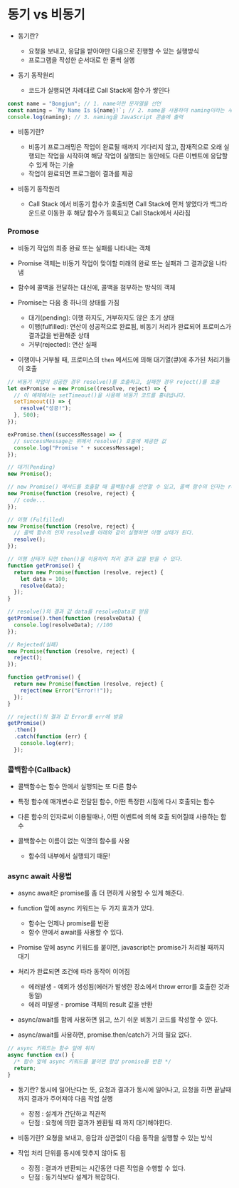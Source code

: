 # 동기 vs 비동기

- 동기란?

  - 요청을 보내고, 응답을 받아야만 다음으로 진행할 수 있는 실행방식
  - 프로그램을 작성한 순서대로 한 줄씩 실행

- 동기 동작원리

  - 코드가 실행되면 차례대로 Call Stack에 함수가 쌓인다

```js
const name = "Bongjun"; // 1. name이란 문자열을 선언
const naming = `My Name Is ${name}!`; // 2. name을 사용하여 naming이라는 새로운 문자열을 선언
console.log(naming); // 3. naming을 JavaScript 콘솔에 출력
```

- 비동기란?

  - 비동기 프로그래밍은 작업이 완료될 때까지 기다리지 않고, 잠재적으로 오래 실행되는 작업을 시작하여 해당 작업이 실행되는 동안에도 다른 이벤트에 응답할 수 있게 하는 기술
  - 작업이 완료되면 프로그램이 결과를 제공

- 비동기 동작원리
  - Call Stack 에서 비동기 함수가 호출되면 Call Stack에 먼저 쌓였다가 백그라운드로 이동한 후 해당 함수가 등록되고 Call Stack에서 사라짐

### Promose

- 비동기 작업의 최종 완료 또는 실패를 나타내는 객체
- Promise 객체는 비동기 작업이 맞이할 미래의 완료 또는 실패과 그 결과값을 나타냄
- 함수에 콜백을 전달하는 대신에, 콜백을 첨부하는 방식의 객체

- Promise는 다음 중 하나의 상태를 가짐
  - 대기(pending): 이행 하지도, 거부하지도 않은 초기 상태
  - 이행(fulfilled): 연산이 성공적으로 완료됨, 비동기 처리가 완료되어 프로미스가 결과값을 반환해준 상태
  - 거부(rejected): 연산 실패
- 이행이나 거부될 때, 프로미스의 `then` 메서드에 의해 대기열(큐)에 추가된 처리기들이 호출

```ts
// 비동기 작업이 성공한 경우 resolve()를 호출하고, 실패한 경우 reject()를 호출
let exPromise = new Promise((resolve, reject) => {
  // 이 예제에서는 setTimeout()을 사용해 비동기 코드를 흉내냅니다.
  setTimeout(() => {
    resolve("성공!");
  }, 500);
});

exPromise.then((successMessage) => {
  // successMessage는 위에서 resolve() 호출에 제공한 값
  console.log("Promise " + successMessage);
});

// 대기(Pending)
new Promise();

// new Promise() 메서드를 호출할 때 콜백함수를 선언할 수 있고, 콜백 함수의 인자는 resolve, reject
new Promise(function (resolve, reject) {
  // code...
});

// 이행 (Fulfilled)
new Promise(function (resolve, reject) {
  // 콜백 함수의 인자 resolve를 아래와 같이 실행하면 이행 상태가 된다.
  resolve();
});

// 이행 상태가 되면 then()을 이용하여 처리 결과 값을 받을 수 있다.
function getPromise() {
  return new Promise(function (resolve, reject) {
    let data = 100;
    resolve(data);
  });
}

// resolve()의 결과 값 data를 resolveData로 받음
getPromise().then(function (resolveData) {
  console.log(resolveData); //100
});

// Rejected(실패)
new Promise(function (resolve, reject) {
  reject();
});

function getPromise() {
  return new Promise(function (resolve, reject) {
    reject(new Error("Error!!"));
  });
}

// reject()의 결과 값 Error를 err에 받음
getPromise()
  .then()
  .catch(function (err) {
    console.log(err);
  });
```

### 콜백함수(Callback)

- 콜백함수는 함수 안에서 실행되는 또 다른 함수

- 특정 함수에 매개변수로 전달된 함수, 어떤 특정한 시점에 다시 호출되는 함수

- 다른 함수의 인자로써 이용될때나, 어떤 이벤트에 의해 호출 되어질떄 사용하는 함수

- 콜백함수는 이름이 없는 익명의 함수를 사용

  - 함수의 내부에서 실행되기 때문!

### async await 사용법

- async await은 promise를 좀 더 편하게 사용할 수 있게 해준다.
- function 앞에 async 키워드는 두 가지 효과가 있다.

  - 함수는 언제나 promise를 반환
  - 함수 안에서 await를 사용할 수 있다.

- Promise 앞에 async 키워드를 붙이면, javascript는 promise가 처리될 때까지 대기
- 처리가 완료되면 조건에 따라 동작이 이어짐
  - 에러발생 - 예외가 생성됨(에러가 발생한 장소에서 throw error를 호출한 것과 동일)
  - 에러 미발생 - promise 객체의 result 값을 반환
- async/await를 함께 사용하면 읽고, 쓰기 쉬운 비동기 코드를 작성할 수 있다.
- async/await를 사용하면, promise.then/catch가 거의 필요 없다.

```ts
// async 키워드는 함수 앞에 위치
async function ex() {
  /* 함수 앞에 async 키워드를 붙이면 항상 promise를 반환 */
  return;
}
```

- 동기란? 동시에 일어난다는 뜻, 요청과 결과가 동시에 일어나고, 요청을 하면 끝날때까지 결과가 주어져야 다음 작업 실행

  - 장점 : 설계가 간단하고 직관적
  - 단점 : 요청에 의한 결과가 봔환될 때 까지 대기해야한다.

- 비동기란? 요쳥을 보내고, 응답과 상관없이 다음 동작을 실행할 수 있는 방식
- 작업 처리 단위를 동시에 맞추지 않아도 됨

  - 장점 : 결과가 반환되는 시간동안 다른 작업을 수행할 수 있다.
  - 단점 : 동기식보다 설계가 복잡하다.
